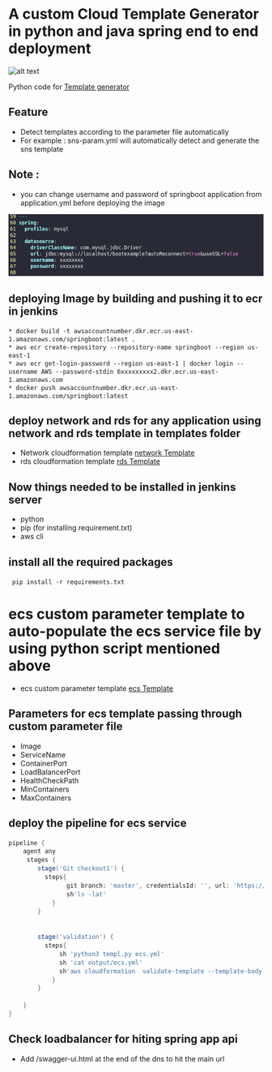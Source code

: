 # A custom Cloud Template Generator in python and java spring end to end deployment
![alt text](https://www.python.org/static/img/python-logo.png)


 Python code for [Template generator](https://github.com/satyum/javaspringboot/blob/master/templ.py)
 
 ## Feature
 
 * Detect templates according to the parameter file automatically
 * For example : sns-param.yml will automatically detect and generate the sns template


## Note : 
* you can change username and password of springboot application from application.yml before deploying the image

![sring_config](https://github.com/satyum/javaspringboot/blob/master/pictures/conf.png)

## deploying Image by building and pushing it to ecr in jenkins
```
* docker build -t awsaccountnumber.dkr.ecr.us-east-1.amazonaws.com/springboot:latest . 
* aws ecr create-repository --repository-name springboot --region us-east-1
* aws ecr get-login-password --region us-east-1 | docker login --username AWS --password-stdin 6xxxxxxxxx2.dkr.ecr.us-east-1.amazonaws.com
* docker push awsaccountnumber.dkr.ecr.us-east-1.amazonaws.com/springboot:latest
```
## deploy network and rds for any application using network and rds template in templates folder
* Network cloudformation template [network Template](https://github.com/satyum/javaspringboot/blob/master/templates/vpc.yml)
* rds cloudformation template [rds Template](https://github.com/satyum/javaspringboot/blob/master/templates/rds.yml)


## Now things needed to be installed in jenkins server

* python 
* pip (for installing requirement.txt)
* aws cli

## install all the required packages 

``` pip install -r requirements.txt```

# ecs custom parameter template to auto-populate the ecs service file by using python script mentioned above
*  ecs custom parameter template [ecs Template](https://github.com/satyum/javaspringboot/blob/master/parameters/ecs.yml)

## Parameters for ecs template passing through custom parameter file
* Image
* ServiceName
* ContainerPort
* LoadBalancerPort
* HealthCheckPath
* MinContainers
* MaxContainers

## deploy the pipeline for ecs service
```groovy
pipeline {
    agent any
     stages {
        stage('Git checkout1') {
          steps{
                git branch: 'master', credentialsId: '', url: 'https://github.com/satyum/javaspringboot.git'
                sh'ls -lat'
            }
        }

        
        stage('validation') {
          steps{
              sh 'python3 templ.py ecs.yml'
              sh 'cat output/ecs.yml'
              sh'aws cloudformation  validate-template --template-body file://output/ecs.yml'              
            }
        }
               
    }
}
```
## Check loadbalancer for hiting spring app api
* Add /swagger-ui.html at the end of the dns to hit the main url
